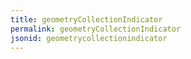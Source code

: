 ```yaml
---
title: geometryCollectionIndicator
permalink: geometryCollectionIndicator
jsonid: geometrycollectionindicator
---
```

